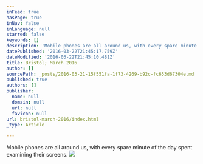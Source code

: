 ```yaml
---
inFeed: true
hasPage: true
inNav: false
inLanguage: null
starred: false
keywords: []
description: 'Mobile phones are all around us, with every spare minute of the day spent examining their screens.'
datePublished: '2016-03-22T21:45:17.759Z'
dateModified: '2016-03-22T21:45:10.481Z'
title: Bristol; March 2016
author: []
sourcePath: _posts/2016-03-21-15f551fa-1f73-4269-b92c-fc653d67304e.md
published: true
authors: []
publisher:
  name: null
  domain: null
  url: null
  favicon: null
url: bristol-march-2016/index.html
_type: Article

---
```

Mobile phones are all around us, with every spare minute of the day spent examining their screens.
![](https://s3-us-west-2.amazonaws.com/the-grid-img/p/69db796b8450e6adb4fd50388741b238c9f32371.jpg)